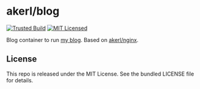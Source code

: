 akerl/blog
=======

[![Trusted Build](http://img.shields.io/badge/trusted-build-green.svg)](https://index.docker.io/u/akerl/blog/)
[![MIT Licensed](http://img.shields.io/badge/license-MIT-green.svg)](https://tldrlegal.com/license/mit-license)

Blog container to run [my blog](https://github.com/akerl/blog). Based on [akerl/nginx](https://github.com/dock0/nginx).

## License

This repo is released under the MIT License. See the bundled LICENSE file for details.

